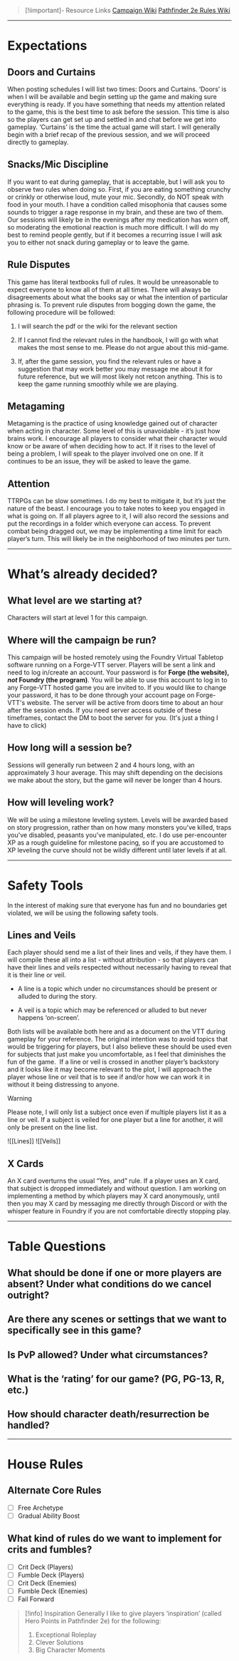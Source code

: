 >[!iimportant]- Resource Links
>[Campaign Wiki](https://ahnuil.github.io/quartz-fetch/ "https://ahnuil.github.io/quartz-fetch/")
>[Pathfinder 2e Rules Wiki](https://2e.aonprd.com/ "https://2e.aonprd.com/")

---
# Expectations

## Doors and Curtains

When posting schedules I will list two times: Doors and Curtains. ‘Doors’ is when I will be available and begin setting up the game and making sure everything is ready. If you have something that needs my attention related to the game, this is the best time to ask before the session. This time is also so the players can get set up and settled in and chat before we get into gameplay. ‘Curtains’ is the time the actual game will start. I will generally begin with a brief recap of the previous session, and we will proceed directly to gameplay.

## Snacks/Mic Discipline

If you want to eat during gameplay, that is acceptable, but I will ask you to observe two rules when doing so. First, if you are eating something crunchy or crinkly or otherwise loud, mute your mic. Secondly, do NOT speak with food in your mouth. I have a condition called misophonia that causes some sounds to trigger a rage response in my brain, and these are two of them. Our sessions will likely be in the evenings after my medication has worn off, so moderating the emotional reaction is much more difficult. I will do my best to remind people gently, but if it becomes a recurring issue I will ask you to either not snack during gameplay or to leave the game. 

## Rule Disputes

This game has literal textbooks full of rules. It would be unreasonable to expect everyone to know all of them at all times. There will always be disagreements about what the books say or what the intention of particular phrasing is. To prevent rule disputes from bogging down the game, the following procedure will be followed:

1. I will search the pdf or the wiki for the relevant section

2. If I cannot find the relevant rules in the handbook, I will go with what makes the most sense to me. Please do not argue about this mid-game.

3. If, after the game session, you find the relevant rules or have a suggestion that may work better you may message me about it for future reference, but we will most likely not retcon anything. This is to keep the game running smoothly while we are playing.

## Metagaming

Metagaming is the practice of using knowledge gained out of character when acting in character. Some level of this is unavoidable - it’s just how brains work. I encourage all players to consider what their character would know or be aware of when deciding how to act. If it rises to the level of being a problem, I will speak to the player involved one on one. If it continues to be an issue, they will be asked to leave the game.

## Attention

TTRPGs can be slow sometimes. I do my best to mitigate it, but it’s just the nature of the beast. I encourage you to take notes to keep you engaged in what is going on. If all players agree to it, I will also record the sessions and put the recordings in a folder which everyone can access. To prevent combat being dragged out, we may be implementing a time limit for each player’s turn. This will likely be in the neighborhood of two minutes per turn.

---
# What’s already decided?

## What level are we starting at?

Characters will start at level 1 for this campaign.

## Where will the campaign be run?

This campaign will be hosted remotely using the Foundry Virtual Tabletop software running on a Forge-VTT server. Players will be sent a link and need to log in/create an account. Your password is for **Forge (the website), *not* Foundry (the program)**. You will be able to use this account to log in to any Forge-VTT hosted game you are invited to. If you would like to change your password, it has to be done through your account page on Forge-VTT's website. The server will be active from doors time to about an hour after the session ends. If you need server access outside of these timeframes, contact the DM to boot the server for you. (It's just a thing I have to click)

## How long will a session be?

Sessions will generally run between 2 and 4 hours long, with an approximately 3 hour average. This may shift depending on the decisions we make about the story, but the game will never be longer than 4 hours.

## How will leveling work?

We will be using a milestone leveling system.  Levels will be awarded based on story progression, rather than on how many monsters you've killed, traps you've disabled, peasants you've manipulated, etc. I do use per-encounter XP as a rough guideline for milestone pacing, so if you are accustomed to XP leveling the curve should not be wildly different until later levels if at all.

---
# Safety Tools

In the interest of making sure that everyone has fun and no boundaries get violated, we will be using the following safety tools.

## Lines and Veils

Each player should send me a list of their lines and veils, if they have them. I will compile these all into a list - without attribution - so that players can have their lines and veils respected without necessarily having to reveal that it is their line or veil. 

- A line is a topic which under no circumstances should be present or alluded to during the story. 

- A veil is a topic which may be referenced or alluded to but never happens ‘on-screen’. 

Both lists will be available both here and as a document on the VTT during gameplay for your reference. The original intention was to avoid topics that would be triggering for players, but I also believe these should be used even for subjects that just make you uncomfortable, as I feel that diminishes the fun of the game.  If a line or veil is crossed in another player’s backstory and it looks like it may become relevant to the plot, I will approach the player whose line or veil that is to see if and/or how we can work it in without it being distressing to anyone. 

>[!warning]
>Please note, I will only list a subject once even if multiple players list it as a line or veil. If a subject is veiled for one player but a line for another, it will only be present on the line list.  

![[Lines]]
![[Veils]]

## X Cards

An X card overturns the usual “Yes, and” rule. If a player uses an X card, that subject is dropped immediately and without question. I am working on implementing a method by which players may X card anonymously, until then you may X card by messaging me directly through Discord or with the whisper feature in Foundry if you are not comfortable directly stopping play.

---
# Table Questions

## What should be done if one or more players are absent? Under what conditions do we cancel outright?


## Are there any scenes or settings that we want to specifically see in this game?


## Is PvP allowed? Under what circumstances?


## What is the ‘rating’ for our game? (PG, PG-13, R, etc.)


## How should character death/resurrection be handled?

---
# House Rules

## Alternate Core Rules
- [ ] Free Archetype
- [ ] Gradual Ability Boost

## What kind of rules do we want to implement for crits and fumbles?
- [ ] Crit Deck (Players)
- [ ] Fumble Deck (Players)
- [ ] Crit Deck (Enemies)
- [ ] Fumble Deck (Enemies)
- [ ] Fail Forward

> [!info] Inspiration
> Generally I like to give players ‘inspiration’ (called Hero Points in Pathfinder 2e) for the following:
> 
> 1. Exceptional Roleplay
> 2. Clever Solutions
> 3. Big Character Moments